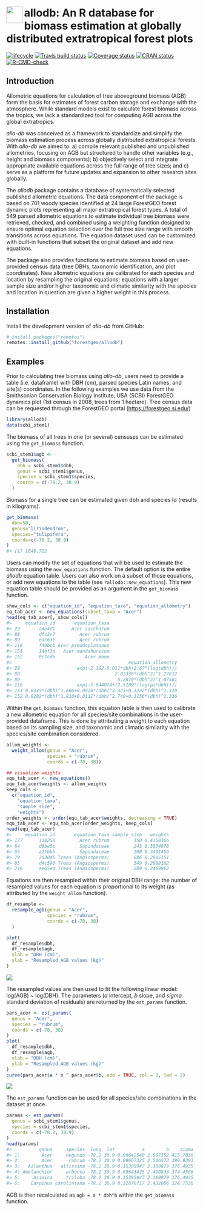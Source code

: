 
<!-- README.md is generated from README.Rmd. Please edit that file -->

# <img src="https://i.imgur.com/39pvr4n.png" align="left" height=44 /> allodb: An R database for biomass estimation at globally distributed extratropical forest plots

<!-- badges: start -->

[![lifecycle](https://img.shields.io/badge/lifecycle-experimental-orange.svg)](https://www.tidyverse.org/lifecycle/#experimental)
[![Travis build
status](https://travis-ci.org/forestgeo/allodb.svg?branch=master)](https://travis-ci.org/forestgeo/allodb)
[![Coverage
status](https://coveralls.io/repos/github/forestgeo/allodb/badge.svg)](https://coveralls.io/r/forestgeo/allodb?branch=master)
[![CRAN
status](https://www.r-pkg.org/badges/version/allodb)](https://cran.r-project.org/pkg=allodb)
[![R-CMD-check](https://github.com/forestgeo/allodb/workflows/R-CMD-check/badge.svg)](https://github.com/forestgeo/allodb/actions)
<!-- badges: end -->

## Introduction

Allometric equations for calculation of tree aboveground biomass (AGB)
form the basis for estimates of forest carbon storage and exchange with
the atmosphere. While standard models exist to calculate forest biomass
across the tropics, we lack a standardized tool for computing AGB across
the global extratropics.

*allo-db* was conceived as a framework to standardize and simplify the
biomass estimation process across globally distributed extratropical
forests. With *allo-db* we aimed to: a) compile relevant published and
unpublished allometries, focusing on AGB but structured to handle other
variables (e.g., height and biomass components); b) objectively select
and integrate appropriate available equations across the full range of
tree sizes; and c) serve as a platform for future updates and expansion
to other research sites globally.

The *allodb* package contains a database of systematically selected
published allometric equations. The data component of the package is
based on 701 woody species identified at 24 large ForestGEO forest
dynamic plots representing all major extratropical forest types. A total
of 549 parsed allometric equations to estimate individual tree biomass
were retrieved, checked, and combined using a weighting function
designed to ensure optimal equation selection over the full tree size
range with smooth transitions across equations. The equation dataset
used can be customized with built-in functions that subset the original
dataset and add new equations.

The package also provides functions to estimate biomass based on
user-provided census data (tree DBHs, taxonomic identification, and plot
coordinates). New allometric equations are calibrated for each species
and location by resampling the original equations; equations with a
larger sample size and/or higher taxonomic and climatic similarity with
the species and location in question are given a higher weight in this
process.

## Installation

Install the development version of *allo-db* from GitHub:

``` r
# install.packages("remotes")
remotes::install_github("forestgeo/allodb")
```

## Examples

Prior to calculating tree biomass using *allo-db*, users need to provide
a table (i.e. dataframe) with DBH (cm), parsed species Latin names, and
site(s) coordinates. In the following examples we use data from the
Smithsonian Conservation Biology Institute, USA (SCBI) ForestGEO
dynamics plot (1st census in 2008, trees from 1 hectare). Tree census
data can be requested through the ForestGEO portal
(<https://forestgeo.si.edu/>)

``` r
library(allodb)
data(scbi_stem1)
```

The biomass of all trees in one (or several) censuses can be estimated
using the `get_biomass` function.

``` r
scbi_stem1$agb <-
  get_biomass(
    dbh = scbi_stem1$dbh,
    genus = scbi_stem1$genus,
    species = scbi_stem1$species,
    coords = c(-78.2, 38.9)
  )
```

Biomass for a single tree can be estimated given dbh and species Id
(results in kilograms).

``` r
get_biomass(
  dbh=50, 
  genus="liriodendron", 
  species="tulipifera", 
  coords=c(-78.2, 38.9)
)
#> [1] 1648.712
```

Users can modify the set of equations that will be used to estimate the
biomass using the `new_equations` function. The default option is the
entire *allodb* equation table. Users can also work on a subset of those
equations, or add new equations to the table (see
`?allodb::new_equations`). This new equation table should be provided as
an argument in the `get_biomass` function.

``` r
show_cols <- c("equation_id", "equation_taxa", "equation_allometry")
eq_tab_acer <- new_equations(subset_taxa = "Acer")
head(eq_tab_acer[, show_cols])
#>     equation_id       equation_taxa
#> 29       a4e4d1      Acer saccharum
#> 88       dfc2c7         Acer rubrum
#> 89       eac63e         Acer rubrum
#> 116      f49bcb Acer pseudoplatanus
#> 151      14bf3d   Acer mandshuricum
#> 152      0c7cd6           Acer mono
#>                                           equation_allometry
#> 29                     exp(-2.192-0.011*dbh+2.67*(log(dbh)))
#> 88                                   2.02338*(dbh^2)^1.27612
#> 89                                    5.2879*(dbh^2)^1.07581
#> 116                    exp(-5.644074+(2.5189*(log(pi*dbh))))
#> 151 0.0335*(dbh)^1.606+0.0026*(dbh)^3.323+0.1222*(dbh)^2.310
#> 152 0.0202*(dbh)^1.810+0.0111*(dbh)^2.740+0.1156*(dbh)^2.336
```

Within the `get_biomass` function, this equation table is then used to
calibrate a new allometric equation for all species/site combinations in
the user-provided dataframe. This is done by attributing a weight to
each equation based on its sampling size, and taxonomic and climatic
similarity with the species/site combination considered.

``` r
allom_weights <-
  weight_allom(genus = "Acer",
               species = "rubrum",
               coords = c(-78, 38))

## visualize weights
equ_tab_acer <- new_equations()
equ_tab_acer$weights <- allom_weights
keep_cols <-
  c("equation_id",
    "equation_taxa",
    "sample_size",
    "weights")
order_weights <- order(equ_tab_acer$weights, decreasing = TRUE)
equ_tab_acer <- equ_tab_acer[order_weights, keep_cols]
head(equ_tab_acer)
#>     equation_id       equation_taxa sample_size   weights
#> 177      138258         Acer rubrum         150 0.4150366
#> 64       d6be5c         Sapindaceae         243 0.3834078
#> 65       a2fbbb         Sapindaceae         200 0.3491456
#> 79       2630d5 Trees (Angiosperms)         886 0.2985151
#> 85       d4c590 Trees (Angiosperms)         549 0.2888162
#> 216      ae65ed Trees (Angiosperms)         289 0.2468962
```

Equations are then resampled within their original DBH range: the number
of resampled values for each equation is proportional to its weight (as
attributed by the `weight_allom` function).

``` r
df_resample <-
  resample_agb(genus = "Acer",
               species = "rubrum",
               coords = c(-78, 38)
  )

plot(
  df_resample$dbh,
  df_resample$agb,
  xlab = "DBH (cm)",
  ylab = "Resampled AGB values (kg)"
)
```

![](docs/figures/resample-acer-1.png)

The resampled values are then used to fit the following linear model:
log(AGB) \~ log(DBH). The parameters (*a* intercept, *b* slope, and
*sigma* standard deviation of residuals) are returned by the
`est_params` function.

``` r
pars_acer <- est_params(
  genus = "Acer",
  species = "rubrum",
  coords = c(-78, 38)
)
plot(
  df_resample$dbh,
  df_resample$agb,
  xlab = "DBH (cm)",
  ylab = "Resampled AGB values (kg)"
)
curve(pars_acer$a * x ^ pars_acer$b, add = TRUE, col = 2, lwd = 2)
```

![](docs/figures/est-params-acer-1.png)

The `est_params` function can be used for all species/site combinations
in the dataset at once.

``` r
params <- est_params(
  genus = scbi_stem1$genus,
  species = scbi_stem1$species,
  coords = c(-78.2, 38.9)
)
head(params)
#>          genus     species  long  lat          a        b    sigma
#> 1:        Acer     negundo -78.2 38.9 0.09642540 2.507352 415.7038
#> 2:        Acer      rubrum -78.2 38.9 0.09667325 2.506573 399.8393
#> 3:   Ailanthus   altissima -78.2 38.9 0.15385947 2.389879 376.4935
#> 4: Amelanchier     arborea -78.2 38.9 0.09643425 2.490833 374.4586
#> 5:     Asimina     triloba -78.2 38.9 0.15385947 2.389879 376.4935
#> 6:    Carpinus caroliniana -78.2 38.9 0.12670717 2.432006 324.7536
```

AGB is then recalculated as `agb = a * dbh^b` within the `get_biomass`
function.
